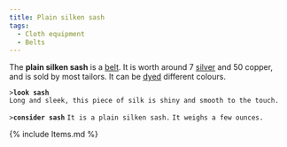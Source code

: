 ```yaml
---
title: Plain silken sash
tags:
  - Cloth equipment
  - Belts
---
```

The **plain silken sash** is a [belt](belt "wikilink"). It is worth
around 7 [silver](silver "wikilink") and 50 copper, and is sold by most
tailors. It can be [dyed](dye "wikilink") different colours.

`>`**`look sash`**
`Long and sleek, this piece of silk is shiny and smooth to the touch.`

`>`**`consider sash`**
`It is a plain silken sash.`
`It weighs a few ounces.`

{% include Items.md %}
